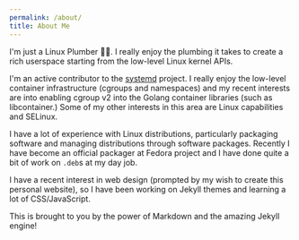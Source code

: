 ```yaml
---
permalink: /about/
title: About Me
---
```


I'm just a Linux Plumber 👨‍🔧. I really enjoy the plumbing it takes to
create a rich userspace starting from the low-level Linux kernel APIs.

I'm an active contributor to the [systemd](https://github.com/systemd/systemd/)
project. I really enjoy the low-level container infrastructure (cgroups and
namespaces) and my recent interests are into enabling cgroup v2 into the Golang
container libraries (such as libcontainer.) Some of my other interests in this
area are Linux capabilities and SELinux.

I have a lot of experience with Linux distributions, particularly packaging
software and managing distributions through software packages. Recently I
have become an official packager at Fedora project and I have done quite a
bit of work on `.deb`s at my day job.

I have a recent interest in web design (prompted by my wish to create this
personal website), so I have been working on Jekyll themes and learning a lot
of CSS/JavaScript.

This is brought to you by the power of Markdown and the amazing Jekyll engine!

